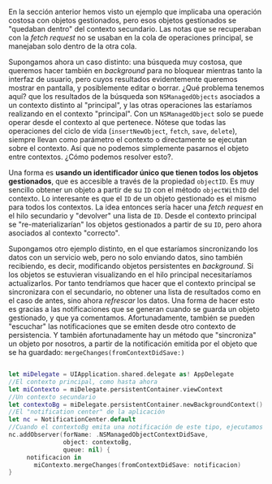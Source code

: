 
En la sección anterior hemos visto un ejemplo que implicaba una operación costosa con objetos gestionados, pero esos objetos gestionados se "quedaban dentro" del contexto secundario. Las notas que se recuperaban con la *fetch request* no se usaban en la cola de operaciones principal, se manejaban solo dentro de la otra cola.

Supongamos ahora un caso distinto: una búsqueda muy costosa, que queremos hacer también en *background* para no bloquear mientras tanto la interfaz de usuario, pero cuyos resultados evidentemente queremos mostrar en pantalla, y posiblemente editar o borrar. ¿Qué problema tenemos aquí? que los resultados de la búsqueda son `NSManagedObjects` asociados a un contexto distinto al "principal", y las otras operaciones las estaríamos realizando en el contexto "principal". Con un `NSManagedObject` solo se puede operar desde el contexto al que pertenece. Nótese que todas las operaciones del ciclo de vida (`insertNewObject`, `fetch`, `save`, `delete`), siempre llevan como parámetro el contexto o directamente se ejecutan sobre el contexto. Así que no podemos simplemente pasarnos el objeto entre contextos. ¿Cómo podemos resolver esto?.

Una forma es **usando un identificador único que tienen todos los objetos gestionados**, que es accesible a través de la propiedad `objectID`. Es muy sencillo obtener un objeto a partir de su `ID` con el método `objectWithID` del contexto. Lo interesante es que el `ID` de un objeto gestionado es el mismo para todos los contextos. La idea entonces sería hacer una *fetch request* en el hilo secundario y "devolver" una lista de `ID`. Desde el contexto principal se "re-materializarían" los objetos gestionados a partir de su `ID`, pero ahora asociados al contexto "correcto".

Supongamos otro ejemplo distinto, en el que estaríamos sincronizando los datos con un servicio web, pero no solo enviando datos, sino también recibiendo, es decir, modificando objetos persistentes en *background*. Si los objetos se estuvieran visualizando en el hilo principal necesitaríamos actualizarlos. Por tanto tendríamos que hacer que el contexto principal se sincronizara con el secundario, no obtener una lista de resultados como en el caso de antes, sino ahora *refrescar* los datos. Una forma de hacer esto es gracias a las notificaciones que se generan cuando se guarda un objeto gestionado, y que ya comentamos. Afortunadamente, también se pueden "escuchar" las notificaciones que se emiten desde otro contexto de persistencia. Y también afortunadamente hay un método que "sincroniza" un objeto por nosotros, a partir de la notificación emitida por el objeto que se ha guardado: `mergeChanges(fromContextDidSave:)`

```swift

let miDelegate = UIApplication.shared.delegate as! AppDelegate
//El contexto principal, como hasta ahora
let miContexto = miDelegate.persistentContainer.viewContext
//Un contexto secundario
let contextoBg = miDelegate.persistentContainer.newBackgroundContext()
//El "notification center" de la aplicación
let nc = NotificationCenter.default
//Cuando el contextoBg emita una notificación de este tipo, ejecutamos el código
nc.addObserver(forName: .NSManagedObjectContextDidSave,
               object: contextoBg,
               queue: nil) {
     notificacion in
       miContexto.mergeChanges(fromContextDidSave: notificacion)
}
```

